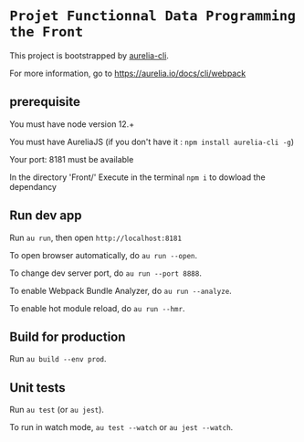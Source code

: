 # `Projet Functionnal Data Programming the Front`

This project is bootstrapped by [aurelia-cli](https://github.com/aurelia/cli).

For more information, go to https://aurelia.io/docs/cli/webpack
## prerequisite

You must have node version 12.+

You must have AureliaJS
(if you don't have it :  `npm install aurelia-cli -g`)

Your port: 8181 must be available

In the directory 'Front/'
Execute in the terminal `npm i` to dowload the dependancy

## Run dev app

Run `au run`, then open `http://localhost:8181`

To open browser automatically, do `au run --open`.

To change dev server port, do `au run --port 8888`.

To enable Webpack Bundle Analyzer, do `au run --analyze`.

To enable hot module reload, do `au run --hmr`.

## Build for production

Run `au build --env prod`.

## Unit tests

Run `au test` (or `au jest`).

To run in watch mode, `au test --watch` or `au jest --watch`.
